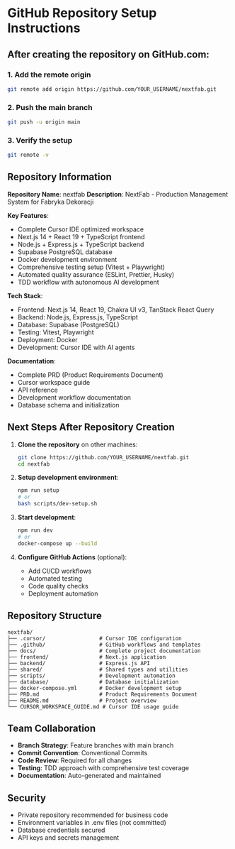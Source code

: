 # GitHub Repository Setup Instructions

## After creating the repository on GitHub.com:

### 1. Add the remote origin
```bash
git remote add origin https://github.com/YOUR_USERNAME/nextfab.git
```

### 2. Push the main branch
```bash
git push -u origin main
```

### 3. Verify the setup
```bash
git remote -v
```

## Repository Information

**Repository Name**: nextfab
**Description**: NextFab - Production Management System for Fabryka Dekoracji

**Key Features**:
- Complete Cursor IDE optimized workspace
- Next.js 14 + React 19 + TypeScript frontend
- Node.js + Express.js + TypeScript backend
- Supabase PostgreSQL database
- Docker development environment
- Comprehensive testing setup (Vitest + Playwright)
- Automated quality assurance (ESLint, Prettier, Husky)
- TDD workflow with autonomous AI development

**Tech Stack**:
- Frontend: Next.js 14, React 19, Chakra UI v3, TanStack React Query
- Backend: Node.js, Express.js, TypeScript
- Database: Supabase (PostgreSQL)
- Testing: Vitest, Playwright
- Deployment: Docker
- Development: Cursor IDE with AI agents

**Documentation**:
- Complete PRD (Product Requirements Document)
- Cursor workspace guide
- API reference
- Development workflow documentation
- Database schema and initialization

## Next Steps After Repository Creation

1. **Clone the repository** on other machines:
   ```bash
   git clone https://github.com/YOUR_USERNAME/nextfab.git
   cd nextfab
   ```

2. **Setup development environment**:
   ```bash
   npm run setup
   # or
   bash scripts/dev-setup.sh
   ```

3. **Start development**:
   ```bash
   npm run dev
   # or
   docker-compose up --build
   ```

4. **Configure GitHub Actions** (optional):
   - Add CI/CD workflows
   - Automated testing
   - Code quality checks
   - Deployment automation

## Repository Structure

```
nextfab/
├── .cursor/                 # Cursor IDE configuration
├── .github/                 # GitHub workflows and templates
├── docs/                    # Complete project documentation
├── frontend/                # Next.js application
├── backend/                 # Express.js API
├── shared/                  # Shared types and utilities
├── scripts/                 # Development automation
├── database/                # Database initialization
├── docker-compose.yml       # Docker development setup
├── PRD.md                   # Product Requirements Document
├── README.md                # Project overview
└── CURSOR_WORKSPACE_GUIDE.md # Cursor IDE usage guide
```

## Team Collaboration

- **Branch Strategy**: Feature branches with main branch
- **Commit Convention**: Conventional Commits
- **Code Review**: Required for all changes
- **Testing**: TDD approach with comprehensive test coverage
- **Documentation**: Auto-generated and maintained

## Security

- Private repository recommended for business code
- Environment variables in .env files (not committed)
- Database credentials secured
- API keys and secrets management
